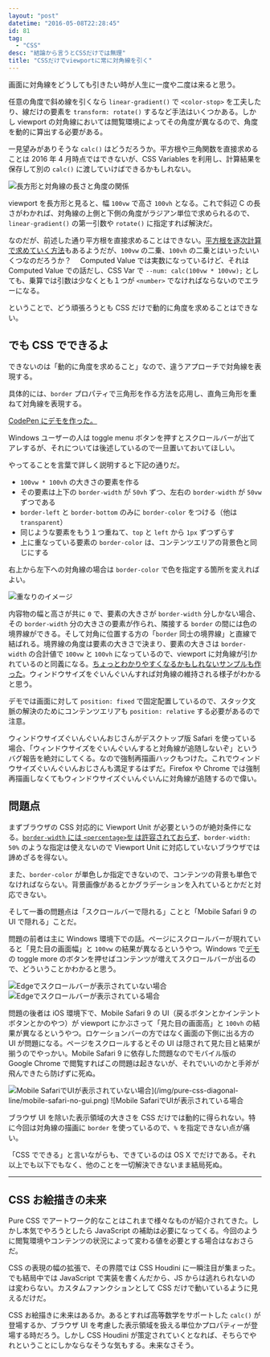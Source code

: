 ```yaml
---
layout: "post"
datetime: "2016-05-08T22:28:45"
id: 81
tag:
  - "CSS"
desc: "結論から言うとCSSだけでは無理"
title: "CSSだけでviewportに常に対角線を引く"
---
```


画面に対角線をどうしても引きたい時が人生に一度や二度は来ると思う。

任意の角度で斜め線を引くなら `linear-gradient()` で `<color-stop>` を工夫したり、線だけの要素を `transform: rotate()` するなど手法はいくつかある。しかし viewport の対角線においては閲覧環境によってその角度が異なるので、角度を動的に算出する必要がある。

一見望みがありそうな `calc()` はどうだろうか。平方根や三角関数を直接求めることは 2016 年 4 月時点ではできないが、CSS Variables を利用し、計算結果を保存して別の `calc()` に渡していけばできるかもしれない。

<img src="/img/pure-css-diagonal-line/length-and-angle.png" alt="長方形と対角線の長さと角度の関係" />

viewport を長方形と見ると、幅 `100vw` で高さ `100vh` となる。これで斜辺 C の長さがわかれば、対角線の上側と下側の角度がラジアン単位で求められるので、`linear-gradient()` の第一引数や `rotate()` に指定すれば解決だ。

なのだが、前述した通り平方根を直接求めることはできない。[平方根を逐次計算で求めていく方法](http://izumi-math.jp/M_Kitamura/tikuji/tikuji.htm)もあるようだが、`100vw` の二乗、`100vh` の二乗とはいったいいくつなのだろうか？　 Computed Value では実数になっているけど、それは Computed Value での話だし、CSS Var で `--num: calc(100vw * 100vw);` としても、乗算では引数は少なくとも１つが `<number>` でなければならないのでエラーになる。

ということで、どう頑張ろうとも CSS だけで動的に角度を求めることはできない。

## でも CSS でできるよ

できないのは「動的に角度を求めること」なので、違うアプローチで対角線を表現する。

具体的には、`border` プロパティで三角形を作る方法を応用し、直角三角形を重ねて対角線を表現する。

[CodePen にデモを作った。](http://s.codepen.io/o_ti/debug/redWXp)

Windows ユーザーの人は toggle menu ボタンを押すとスクロールバーが出てアレするが、それについては後述しているので一旦置いておいてほしい。

やってることを言葉で詳しく説明すると下記の通りだ。

- `100vw * 100vh` の大きさの要素を作る
- その要素は上下の `border-width` が `50vh` ずつ、左右の `border-width` が `50vw` ずつである
- `border-left` と `border-bottom` のみに `border-color` をつける（他は `transparent`）
- 同じような要素をもう１つ重ねて、`top` と `left` から `1px` ずつずらす
- 上に重なっている要素の `border-color` は、コンテンツエリアの背景色と同じにする

右上から左下への対角線の場合は `border-color` で色を指定する箇所を変えればよい。

<img src="/img/pure-css-diagonal-line/layer-image.png" alt="重なりのイメージ" />

内容物の幅と高さが共に `0` で、要素の大きさが `border-width` 分しかない場合、その `border-width` 分の大きさの要素が作られ、隣接する `border` の間には色の境界線ができる。そして対角に位置する方の「`border` 同士の境界線」と直線で結ばれる。境界線の角度は要素の大きさで決まり、要素の大きさは `border-width` の合計値で `100vw` と `100vh` になっているので、viewport に対角線が引かれているのと同義になる。[ちょっとわかりやすくなるかもしれないサンプルも作った](http://s.codepen.io/o_ti/debug/ONEXbK)。ウィンドウサイズをぐいんぐいんすれば対角線の維持される様子がわかると思う。

デモでは画面に対して `position: fixed` で固定配置しているので、スタック文脈の解決のためにコンテンツエリアも `position: relative` する必要があるので注意。

ウィンドウサイズぐいんぐいんおじさんがデスクトップ版 Safari を使っている場合、「ウィンドウサイズをぐいんぐいんすると対角線が追随しないぞ」というバグ報告を絶対にしてくる。なので強制再描画ハックもつけた。これでウィンドウサイズぐいんぐいんおじさんも満足するはずだ。Firefox や Chrome では強制再描画しなくてもウィンドウサイズぐいんぐいんに対角線が追随するので偉い。

## 問題点

まずブラウザの CSS 対応的に Viewport Unit が必要というのが絶対条件になる。[`border-width` には `<percentage>型` は許容されておらず](https://www.w3.org/TR/CSS22/box.html#value-def-border-width)、`border-width: 50%` のような指定は使えないので Viewport Unit に対応していないブラウザでは諦めざるを得ない。

また、`border-color` が単色しか指定できないので、コンテンツの背景も単色でなければならない。背景画像があるとかグラデーションを入れているとかだと対応できない。

そして一番の問題点は「スクロールバーで隠れる」ことと「Mobile Safari 9 の UI で隠れる」ことだ。

問題の前者は主に Windows 環境下での話。ページにスクロールバーが現れていると「見た目の画面幅」と `100vw` の結果が異なるというやつ。Windows で[デモ](http://s.codepen.io/o_ti/debug/redWXp)の toggle more のボタンを押せばコンテンツが増えてスクロールバーが出るので、どういうことかわかると思う。

<img src="/img/pure-css-diagonal-line/edge-no-scrollbar.png" alt="Edgeでスクロールバーが表示されていない場合" />

<img src="/img/pure-css-diagonal-line/edge-has-scrollbar.png" alt="Edgeでスクロールバーが表示されている場合" />

問題の後者は iOS 環境下で、Mobile Safari 9 の UI（戻るボタンとかインテントボタンとかのやつ）が viewport にかぶさって「見た目の画面高」と `100vh` の結果が異なるというやつ。ロケーションバーの方ではなく画面の下側に出る方の UI が問題になる。ページをスクロールするとその UI は隠されて見た目と結果が揃うのでやっかい。Mobile Safari 9 に依存した問題なのでモバイル版の Google Chrome で閲覧すればこの問題は起きないが、それでいいのかと手斧が飛んできたら防げずに死ぬ。

<img src="/img/pure-css-diagonal-line/mobile-safari-has-gui.png" alt="Mobile SafariでUIが表示されていない場合](/img/pure-css-diagonal-line/mobile-safari-no-gui.png) ![Mobile SafariでUIが表示されている場合" />

ブラウザ UI を除いた表示領域の大きさを CSS だけでは動的に得られない。特に今回は対角線の描画に `border` を使っているので、`%` を指定できない点が痛い。

「CSS でできる」と言いながらも、できているのは OS X でだけである。それ以上でも以下でもなく、他のことを一切解決できないまま結局死ぬ。

---

## CSS お絵描きの未来

Pure CSS でアートワーク的なことはこれまで様々なものが紹介されてきた。しかし本気でやろうとしたら JavaScript の補助は必要になってくる。今回のように閲覧環境やコンテンツの状況によって変わる値を必要とする場合はなおさらだ。

CSS の表現の幅の拡張で、その界隈では CSS Houdini に一瞬注目が集まった。でも結局中では JavaScript で実装を書くんだから、JS からは逃れられないのは変わらない。カスタムファンクションとして CSS だけで動いているように見えるだけだ。

CSS お絵描きに未来はあるか。あるとすれば高等数学をサポートした `calc()` が登場するか、ブラウザ UI を考慮した表示領域を扱える単位かプロパティーが登場する時だろう。しかし CSS Houdini が策定されていくとなれば、そちらでやれということにしかならなそうな気もする。未来なさそう。
